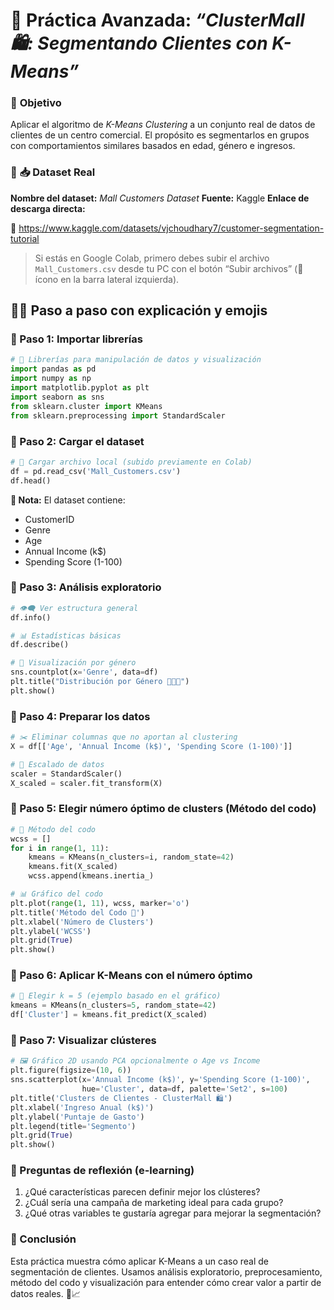 # 🧪 Práctica Avanzada: *“ClusterMall 🛍️: Segmentando Clientes con K-Means”*

### 🎯 **Objetivo**

Aplicar el algoritmo de *K-Means Clustering* a un conjunto real de datos de clientes de un centro comercial. El propósito es segmentarlos en grupos con comportamientos similares basados en edad, género e ingresos.

### 📂 **📥 Dataset Real**

**Nombre del dataset:** *Mall Customers Dataset*
 **Fuente:** Kaggle
 **Enlace de descarga directa:**

 🔗 https://www.kaggle.com/datasets/vjchoudhary7/customer-segmentation-tutorial

> Si estás en Google Colab, primero debes subir el archivo `Mall_Customers.csv` desde tu PC con el botón “Subir archivos” (📁 ícono en la barra lateral izquierda).



## 👨‍🏫 **Paso a paso con explicación y emojis**

### 🔹 Paso 1: Importar librerías

```python
# 🧠 Librerías para manipulación de datos y visualización
import pandas as pd
import numpy as np
import matplotlib.pyplot as plt
import seaborn as sns
from sklearn.cluster import KMeans
from sklearn.preprocessing import StandardScaler
```

### 🔹 Paso 2: Cargar el dataset

```python
# 📂 Cargar archivo local (subido previamente en Colab)
df = pd.read_csv('Mall_Customers.csv')
df.head()
```

**🎯 Nota:** El dataset contiene:

- CustomerID
- Genre
- Age
- Annual Income (k$)
- Spending Score (1-100)

### 🔹 Paso 3: Análisis exploratorio

```python
# 👁️‍🗨️ Ver estructura general
df.info()

# 📊 Estadísticas básicas
df.describe()

# 📌 Visualización por género
sns.countplot(x='Genre', data=df)
plt.title("Distribución por Género 🧑‍🤝‍🧑")
plt.show()
```

### 🔹 Paso 4: Preparar los datos

```python
# ✂️ Eliminar columnas que no aportan al clustering
X = df[['Age', 'Annual Income (k$)', 'Spending Score (1-100)']]

# 🧽 Escalado de datos
scaler = StandardScaler()
X_scaled = scaler.fit_transform(X)
```

### 🔹 Paso 5: Elegir número óptimo de clusters (Método del codo)

```python
# 📐 Método del codo
wcss = []
for i in range(1, 11):
    kmeans = KMeans(n_clusters=i, random_state=42)
    kmeans.fit(X_scaled)
    wcss.append(kmeans.inertia_)

# 📊 Gráfico del codo
plt.plot(range(1, 11), wcss, marker='o')
plt.title('Método del Codo 💪')
plt.xlabel('Número de Clusters')
plt.ylabel('WCSS')
plt.grid(True)
plt.show()
```

### 🔹 Paso 6: Aplicar K-Means con el número óptimo

```python
# 🚀 Elegir k = 5 (ejemplo basado en el gráfico)
kmeans = KMeans(n_clusters=5, random_state=42)
df['Cluster'] = kmeans.fit_predict(X_scaled)
```

### 🔹 Paso 7: Visualizar clústeres

```python
# 🖼️ Gráfico 2D usando PCA opcionalmente o Age vs Income
plt.figure(figsize=(10, 6))
sns.scatterplot(x='Annual Income (k$)', y='Spending Score (1-100)',
                hue='Cluster', data=df, palette='Set2', s=100)
plt.title('Clusters de Clientes - ClusterMall 🛍️')
plt.xlabel('Ingreso Anual (k$)')
plt.ylabel('Puntaje de Gasto')
plt.legend(title='Segmento')
plt.grid(True)
plt.show()
```

### 🧠 Preguntas de reflexión (e-learning)

1. ¿Qué características parecen definir mejor los clústeres?
2. ¿Cuál sería una campaña de marketing ideal para cada grupo?
3. ¿Qué otras variables te gustaría agregar para mejorar la segmentación?

### 📎 Conclusión

Esta práctica muestra cómo aplicar K-Means a un caso real de segmentación de clientes. Usamos análisis exploratorio, preprocesamiento, método del codo y visualización para entender cómo crear valor a partir de datos reales. 🧠📈
